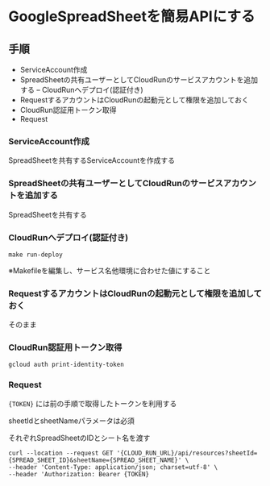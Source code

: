 # GoogleSpreadSheetを簡易APIにする

## 手順

- ServiceAccount作成
- SpreadSheetの共有ユーザーとしてCloudRunのサービスアカウントを追加する
– CloudRunへデプロイ(認証付き)
- RequestするアカウントはCloudRunの起動元として権限を追加しておく
- CloudRun認証用トークン取得
- Request

### ServiceAccount作成

SpreadSheetを共有するServiceAccountを作成する

### SpreadSheetの共有ユーザーとしてCloudRunのサービスアカウントを追加する

SpreadSheetを共有する

### CloudRunへデプロイ(認証付き)

`make run-deploy`

※Makefileを編集し、サービス名他環境に合わせた値にすること

### RequestするアカウントはCloudRunの起動元として権限を追加しておく

そのまま

### CloudRun認証用トークン取得

`gcloud auth print-identity-token`

### Request

`{TOKEN}` には前の手順で取得したトークンを利用する

sheetIdとsheetNameパラメータは必須

それぞれSpreadSheetのIDとシート名を渡す

```
curl --location --request GET '{CLOUD_RUN_URL}/api/resources?sheetId={SPREAD_SHEET_ID}&sheetName={SPREAD_SHEET_NAME}' \
--header 'Content-Type: application/json; charset=utf-8' \
--header 'Authorization: Bearer {TOKEN}
```
